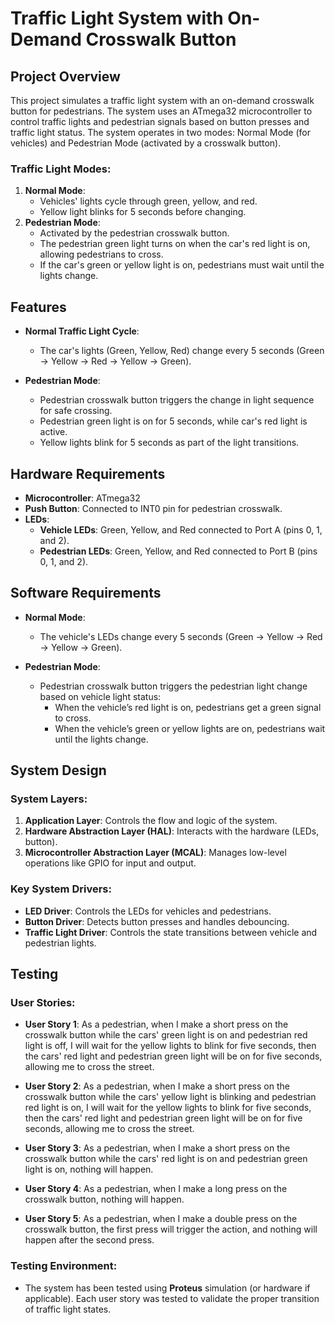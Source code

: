 
# Traffic Light System with On-Demand Crosswalk Button

## Project Overview

This project simulates a traffic light system with an on-demand crosswalk button for pedestrians. The system uses an ATmega32 microcontroller to control traffic lights and pedestrian signals based on button presses and traffic light status. The system operates in two modes: Normal Mode (for vehicles) and Pedestrian Mode (activated by a crosswalk button).


### Traffic Light Modes:
1. **Normal Mode**:
   - Vehicles' lights cycle through green, yellow, and red.
   - Yellow light blinks for 5 seconds before changing.
2. **Pedestrian Mode**:
   - Activated by the pedestrian crosswalk button.
   - The pedestrian green light turns on when the car's red light is on, allowing pedestrians to cross.
   - If the car's green or yellow light is on, pedestrians must wait until the lights change.

## Features

- **Normal Traffic Light Cycle**:
  - The car's lights (Green, Yellow, Red) change every 5 seconds (Green -> Yellow -> Red -> Yellow -> Green).
  
- **Pedestrian Mode**:
  - Pedestrian crosswalk button triggers the change in light sequence for safe crossing.
  - Pedestrian green light is on for 5 seconds, while car's red light is active.
  - Yellow lights blink for 5 seconds as part of the light transitions.

## Hardware Requirements

- **Microcontroller**: ATmega32
- **Push Button**: Connected to INT0 pin for pedestrian crosswalk.
- **LEDs**:
  - **Vehicle LEDs**: Green, Yellow, and Red connected to Port A (pins 0, 1, and 2).
  - **Pedestrian LEDs**: Green, Yellow, and Red connected to Port B (pins 0, 1, and 2).

## Software Requirements

- **Normal Mode**:
  - The vehicle's LEDs change every 5 seconds (Green -> Yellow -> Red -> Yellow -> Green).
  
- **Pedestrian Mode**:
  - Pedestrian crosswalk button triggers the pedestrian light change based on vehicle light status:
    - When the vehicle’s red light is on, pedestrians get a green signal to cross.
    - When the vehicle’s green or yellow lights are on, pedestrians wait until the lights change.

## System Design

### System Layers:
1. **Application Layer**: Controls the flow and logic of the system.
2. **Hardware Abstraction Layer (HAL)**: Interacts with the hardware (LEDs, button).
3. **Microcontroller Abstraction Layer (MCAL)**: Manages low-level operations like GPIO for input and output.

### Key System Drivers:
- **LED Driver**: Controls the LEDs for vehicles and pedestrians.
- **Button Driver**: Detects button presses and handles debouncing.
- **Traffic Light Driver**: Controls the state transitions between vehicle and pedestrian lights.


## Testing

### User Stories:

- **User Story 1**: As a pedestrian, when I make a short press on the crosswalk button while the cars' green light is on and pedestrian red light is off, I will wait for the yellow lights to blink for five seconds, then the cars' red light and pedestrian green light will be on for five seconds, allowing me to cross the street.
  
- **User Story 2**: As a pedestrian, when I make a short press on the crosswalk button while the cars' yellow light is blinking and pedestrian red light is on, I will wait for the yellow lights to blink for five seconds, then the cars' red light and pedestrian green light will be on for five seconds, allowing me to cross the street.

- **User Story 3**: As a pedestrian, when I make a short press on the crosswalk button while the cars' red light is on and pedestrian green light is on, nothing will happen.

- **User Story 4**: As a pedestrian, when I make a long press on the crosswalk button, nothing will happen.

- **User Story 5**: As a pedestrian, when I make a double press on the crosswalk button, the first press will trigger the action, and nothing will happen after the second press.

### Testing Environment:

- The system has been tested using **Proteus** simulation (or hardware if applicable). Each user story was tested to validate the proper transition of traffic light states.


